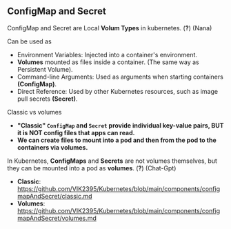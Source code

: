 ## ConfigMap and Secret

ConfigMap and Secret are Local **Volum Types** in kubernetes. (**?**) (Nana)

Can be used as
- Environment Variables: Injected into a container's environment.
- **Volumes** mounted as files inside a container. (The same way as Persistent Volume).
- Command-line Arguments: Used as arguments when starting containers **(ConfigMap)**.
- Direct Reference: Used by other Kubernetes resources, such as image pull secrets **(Secret)**.

Classic vs volumes
- **"Classic" `ConfigMap` and `Secret` provide individual key-value pairs, BUT it is NOT config files that apps can read.**
- **We can create files to mount into a pod and then from the pod to the containers via volumes.**

In Kubernetes, **ConfigMaps** and **Secrets** are not volumes themselves, but they can be mounted into a pod as **volumes**. (**?**) (Chat-Gpt)

- **Classic**: https://github.com/VIK2395/Kubernetes/blob/main/components/configmapAndSecret/classic.md
- **Volumes**: https://github.com/VIK2395/Kubernetes/blob/main/components/configmapAndSecret/volumes.md
